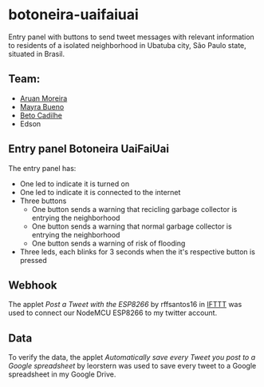 # botoneira-uaifaiuai
Entry panel with buttons to send tweet messages with relevant information to residents of a isolated neighborhood in Ubatuba city, São Paulo state, situated in Brasil.

## Team:
- [Aruan Moreira](aruanmoraes@gmail.com)
- [Mayra Bueno](https://github.com/baguy)
- [Beto Cadilhe](https://github.com/cadilhe)
- Edson

## Entry panel Botoneira UaiFaiUai
The entry panel has:
- One led to indicate it is turned on
- One led to indicate it is connected to the internet
- Three buttons
  - One button sends a warning that recicling garbage collector is entrying the neighborhood
  - One button sends a warning that normal garbage collector is entrying the neighborhood
  - One button sends a warning of risk of flooding
- Three leds, each blinks for 3 seconds when the it's respective button is pressed

## Webhook
The applet _Post a Tweet with the ESP8266_ by rffsantos16 in [IFTTT](https://ifttt.com/) was used to connect our NodeMCU ESP8266 to my twitter account.

## Data
To verify the data, the applet _Automatically save every Tweet you post to a Google spreadsheet_ by leorstern was used to save every tweet to a Google spreadsheet in my Google Drive.
